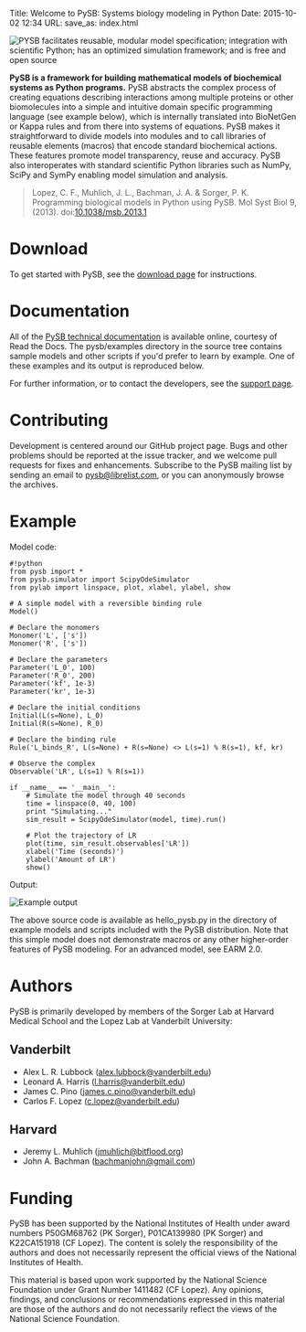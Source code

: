 Title: Welcome to PySB: Systems biology modeling in Python
Date: 2015-10-02 12:34
URL:
save_as: index.html

![PYSB facilitates reusable, modular model specification; integration with scientific Python; has an optimized simulation framework; and is free and open source]({filename}/images/pysb-banner.png)

**PySB is a framework for building mathematical models of biochemical systems
 as Python programs.** PySB abstracts the complex process of creating
 equations describing interactions among multiple proteins or other
 biomolecules into a simple and intuitive domain specific programming language
 (see example below), which is internally translated into BioNetGen or Kappa
 rules and from there into systems of equations. PySB makes it straightforward
  to divide models into modules and to call libraries of reusable elements
  (macros) that encode standard biochemical actions. These features promote
  model transparency, reuse and accuracy. PySB also interoperates with standard
   scientific Python libraries such as NumPy, SciPy and SymPy enabling model
   simulation and analysis.

> Lopez, C. F., Muhlich, J. L., Bachman, J. A. & Sorger, P. K. Programming biological models in Python using PySB. Mol Syst Biol 9, (2013). doi:[10.1038/msb.2013.1](http://dx.doi.org/10.1038/msb.2013.1)

# Download

To get started with PySB, see the [download page](/download.html) for
instructions.

# Documentation

All of the [PySB technical documentation](http://pysb.readthedocs.org) is available online, courtesy of Read the Docs. The pysb/examples directory in the source tree contains sample models and other scripts if you'd prefer to learn by example. One of these examples and its output is reproduced below.

For further information, or to contact the developers, see the
[support page](/support.html).

# Contributing

Development is centered around our GitHub project page. Bugs and other problems should be reported at the issue tracker, and we welcome pull requests for fixes and enhancements. Subscribe to the PySB mailing list by sending an email to pysb@librelist.com, or you can anonymously browse the archives.

# Example

Model code:

    #!python
    from pysb import *
    from pysb.simulator import ScipyOdeSimulator
    from pylab import linspace, plot, xlabel, ylabel, show

    # A simple model with a reversible binding rule
    Model()

    # Declare the monomers
    Monomer('L', ['s'])
    Monomer('R', ['s'])

    # Declare the parameters
    Parameter('L_0', 100)
    Parameter('R_0', 200)
    Parameter('kf', 1e-3)
    Parameter('kr', 1e-3)

    # Declare the initial conditions
    Initial(L(s=None), L_0)
    Initial(R(s=None), R_0)

    # Declare the binding rule
    Rule('L_binds_R', L(s=None) + R(s=None) <> L(s=1) % R(s=1), kf, kr)

    # Observe the complex
    Observable('LR', L(s=1) % R(s=1))

    if __name__ == '__main__':
        # Simulate the model through 40 seconds
        time = linspace(0, 40, 100)
        print "Simulating..."
        sim_result = ScipyOdeSimulator(model, time).run()
        
        # Plot the trajectory of LR
        plot(time, sim_result.observables['LR'])
        xlabel('Time (seconds)')
        ylabel('Amount of LR')
        show()

Output:

![Example output]({filename}/images/example_output.png)

The above source code is available as hello_pysb.py in the directory of example models and scripts included with the PySB distribution. Note that this simple model does not demonstrate macros or any other higher-order features of PySB modeling. For an advanced model, see EARM 2.0.

# Authors

PySB is primarily developed by members of the Sorger Lab at Harvard Medical School and the Lopez Lab at Vanderbilt University:

## Vanderbilt

* Alex L. R. Lubbock (alex.lubbock@vanderbilt.edu)
* Leonard A. Harris (l.harris@vanderbilt.edu)
* James C. Pino (james.c.pino@vanderbilt.edu)
* Carlos F. Lopez (c.lopez@vanderbilt.edu)

## Harvard

* Jeremy L. Muhlich (jmuhlich@bitflood.org)
* John A. Bachman (bachmanjohn@gmail.com)

# Funding

PySB has been supported by the National Institutes of Health under award numbers P50GM68762 (PK Sorger), P01CA139980 (PK Sorger) and K22CA151918 (CF Lopez). The content is solely the responsibility of the authors and does not necessarily represent the official views of the National Institutes of Health.

This material is based upon work supported by the National Science Foundation under Grant Number 1411482 (CF Lopez). Any opinions, findings, and conclusions or recommendations expressed in this material are those of the authors and do not necessarily reflect the views of the National Science Foundation. 

